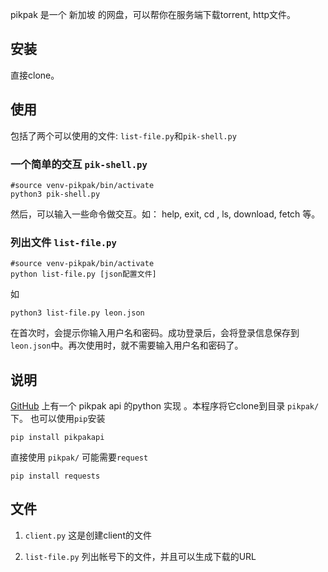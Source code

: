 
pikpak 是一个 新加坡 的网盘，可以帮你在服务端下载torrent, http文件。

## 安装
直接clone。

## 使用
包括了两个可以使用的文件: `list-file.py`和`pik-shell.py`

### 一个简单的交互 `pik-shell.py`
```
#source venv-pikpak/bin/activate
python3 pik-shell.py
```
然后，可以输入一些命令做交互。如： help, exit, cd , ls, download, fetch 等。


### 列出文件 `list-file.py`
```
#source venv-pikpak/bin/activate
python list-file.py [json配置文件]
```
如
```
python3 list-file.py leon.json
```
在首次时，会提示你输入用户名和密码。成功登录后，会将登录信息保存到`leon.json`中。再次使用时，就不需要输入用户名和密码了。

## 说明
[GitHub](https://github.com/Quan666/PikPakAPI) 上有一个 pikpak api 的python 实现
。本程序将它clone到目录 `pikpak/` 下。
也可以使用`pip`安装
```
pip install pikpakapi
```

直接使用 `pikpak/` 可能需要`request`
```
pip install requests
```

## 文件
1. `client.py`
这是创建client的文件

2. `list-file.py`
列出帐号下的文件，并且可以生成下载的URL

